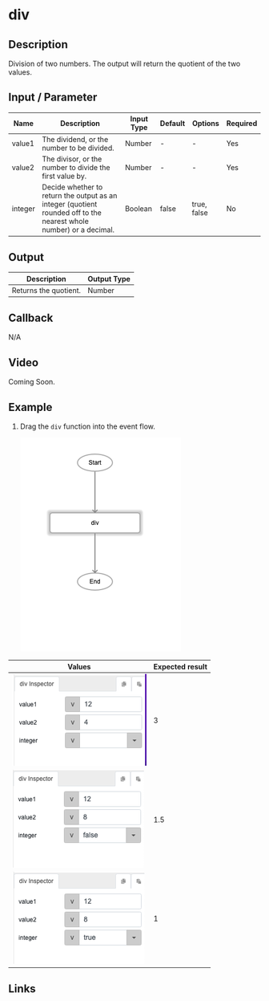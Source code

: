 # div

## Description

Division of two numbers. The output will return the quotient of the two values.

## Input / Parameter

| Name | Description | Input Type | Default | Options | Required |
| ------ | ------ | ------ | ------ | ------ | ------ |
| value1 | The dividend, or the number to be divided. | Number | - | - | Yes |
| value2 | The divisor, or the number to divide the first value by. | Number | - | - | Yes |
| integer | Decide whether to return the output as an integer (quotient rounded off to the nearest whole number) or a decimal. | Boolean | false | true, false | No |

## Output

| Description | Output Type |
| ------ | ------ |
| Returns the quotient. | Number |

## Callback

N/A

## Video

Coming Soon.

<!-- Format: [![Video]({image-path}?raw=true)]({url-link}) -->

## Example

1. Drag the `div` function into the event flow.

    ![](./div-step-1.png)

| Values | Expected result | 
| ---- | ---- | 
| ![](../div/div-step-2.png) | 3 |
| ![](../div/div-step-3.png) | 1.5 |
| ![](../div/div-step-4.png) | 1 |

## Links